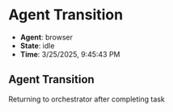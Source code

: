 # Agent Transition

- **Agent**: browser
- **State**: idle
- **Time**: 3/25/2025, 9:45:43 PM

## Agent Transition

Returning to orchestrator after completing task

